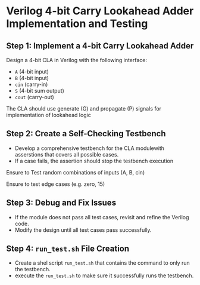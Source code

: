 # Verilog 4-bit Carry Lookahead Adder Implementation and Testing

## Step 1: Implement a 4-bit Carry Lookahead Adder
Design a 4-bit CLA in Verilog with the following interface:
- `A` (4-bit input)
- `B` (4-bit input)
- `cin` (carry-in)
- `S` (4-bit sum output)
- `cout` (carry-out)

The CLA should use generate (G) and propagate (P) signals for implementation of lookahead logic

## Step 2: Create a Self-Checking Testbench
- Develop a comprehensive testbench for the CLA modulewith asserstions that covers all possible cases.  
- If a case fails, the assertion should stop the testbench execution

Ensure to Test random combinations of inputs (A, B, cin)

Ensure to test edge cases (e.g. zero, 15)

## Step 3: Debug and Fix Issues
- If the module does not pass all test cases, revisit and refine the Verilog code.
- Modify the design until all test cases pass successfully.

## Step 4: `run_test.sh` File Creation
- Create a shel script `run_test.sh` that contains the command to only run the testbench.
- execute the `run_test.sh` to make sure it successfully runs the testbench.